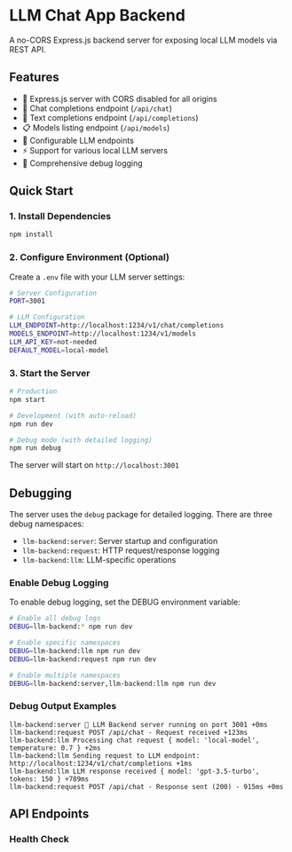 # LLM Chat App Backend

A no-CORS Express.js backend server for exposing local LLM models via REST API.

## Features

- 🚀 Express.js server with CORS disabled for all origins
- 💬 Chat completions endpoint (`/api/chat`)
- 📝 Text completions endpoint (`/api/completions`)
- 📋 Models listing endpoint (`/api/models`)
- 🔧 Configurable LLM endpoints
- ⚡ Support for various local LLM servers
- 🐛 Comprehensive debug logging

## Quick Start

### 1. Install Dependencies

```bash
npm install
```

### 2. Configure Environment (Optional)

Create a `.env` file with your LLM server settings:

```bash
# Server Configuration
PORT=3001

# LLM Configuration
LLM_ENDPOINT=http://localhost:1234/v1/chat/completions
MODELS_ENDPOINT=http://localhost:1234/v1/models
LLM_API_KEY=not-needed
DEFAULT_MODEL=local-model
```

### 3. Start the Server

```bash
# Production
npm start

# Development (with auto-reload)
npm run dev

# Debug mode (with detailed logging)
npm run debug
```

The server will start on `http://localhost:3001`

## Debugging

The server uses the `debug` package for detailed logging. There are three debug namespaces:

- `llm-backend:server`: Server startup and configuration
- `llm-backend:request`: HTTP request/response logging
- `llm-backend:llm`: LLM-specific operations

### Enable Debug Logging

To enable debug logging, set the DEBUG environment variable:

```bash
# Enable all debug logs
DEBUG=llm-backend:* npm run dev

# Enable specific namespaces
DEBUG=llm-backend:llm npm run dev
DEBUG=llm-backend:request npm run dev

# Enable multiple namespaces
DEBUG=llm-backend:server,llm-backend:llm npm run dev
```

### Debug Output Examples

```
llm-backend:server 🚀 LLM Backend server running on port 3001 +0ms
llm-backend:request POST /api/chat - Request received +123ms
llm-backend:llm Processing chat request { model: 'local-model', temperature: 0.7 } +2ms
llm-backend:llm Sending request to LLM endpoint: http://localhost:1234/v1/chat/completions +1ms
llm-backend:llm LLM response received { model: 'gpt-3.5-turbo', tokens: 150 } +789ms
llm-backend:request POST /api/chat - Response sent (200) - 915ms +0ms
```

## API Endpoints

### Health Check

```

```
